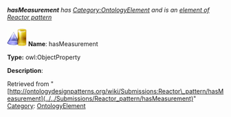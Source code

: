 ___hasMeasurement__ has [Category:OntologyElement](../../Category/OntologyElement "Category:OntologyElement") and is an [element of](../../Property/ElementOf "Property:ElementOf") [Reactor pattern](../../Submissions/Reactor_pattern "Submissions:Reactor pattern")_


  




[![ObjectProperty](../../images/thumb/c/c3/ObjectProperty.gif/45px-ObjectProperty.gif)](../../Image/ObjectProperty.gif "ObjectProperty")
__Name__: hasMeasurement 


__Type:__ owl:ObjectProperty 


__Description__: 





Retrieved from "[http://ontologydesignpatterns.org/wiki/Submissions:Reactor\_pattern/hasMeasurement](../../Submissions/Reactor_pattern/hasMeasurement)"
 [Category](http://ontologydesignpatterns.org/wiki/Special:Categories "Special:Categories"): [OntologyElement](../../Category/OntologyElement "Category:OntologyElement")